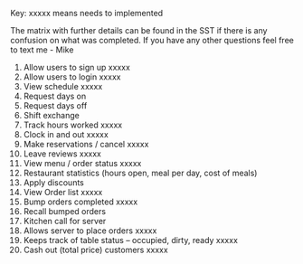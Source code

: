 Key: 
  xxxxx means needs to implemented 
  
  The matrix with further details can be found in the SST if there is any confusion on what was completed. If you have any other questions feel free to text me 
    - Mike 

1.	Allow users to sign up  	xxxxx
2.	Allow users to login 	xxxxx
3.	View schedule 		xxxxx
4.	Request days on
5.	Request days off 
6.	Shift exchange 
7.	Track hours worked 	xxxxx
8.	Clock in and out 	xxxxx
9.	Make reservations / cancel 	xxxxx
10.	Leave reviews 		xxxxx
11.	View menu / order status 	xxxxx
12.	Restaurant statistics (hours open, meal per day, cost of meals)
13.	Apply discounts 
14.	View Order list 		xxxxx
15.	Bump orders completed	xxxxx 
16.	Recall bumped orders 
17.	Kitchen call for server 
18.	Allows server to place orders 	xxxxx
19.	Keeps track of table status – occupied, dirty, ready 	xxxxx
20.	Cash out (total price) customers 		xxxxx



